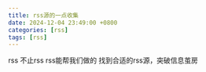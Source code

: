 ```yaml
---
title: rss源的一点收集
date: 2024-12-04 23:49:00 +0800
categories: [rss]
tags: [rss]
---
```


rss 不止rss
rss能帮我们做的
找到合适的rss源，突破信息茧房
